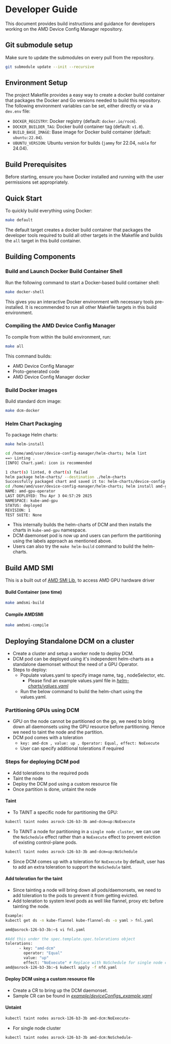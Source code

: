 # Developer Guide

This document provides build instructions and guidance for developers working on the AMD Device Config Manager repository.

## Git submodule setup

Make sure to update the submodules on every pull from the repository.
```bash
git submodule update --init --recursive
```

## Environment Setup

The project Makefile provides a easy way to create a docker build container that packages the Docker and Go versions needed to build this repository. The following environment variables can be set, either directly or via a `dev.env` file:

- `DOCKER_REGISTRY`: Docker registry (default: `docker.io/rocm`).
- `DOCKER_BUILDER_TAG`: Docker build container tag (default: `v1.0`).
- `BUILD_BASE_IMAGE`: Base image for Docker build container (default: `ubuntu:22.04`).
- `UBUNTU_VERSION`: Ubuntu version for builds (`jammy` for 22.04, `noble` for 24.04).

## Build Prerequisites

Before starting, ensure you have Docker installed and running with the user permissions set appropriately.

## Quick Start

To quickly build everything using Docker:
```bash
make default
```

The default target creates a docker build container that packages the developer tools required to build all other targets in the Makefile and builds the `all` target in this build container.

## Building Components

### Build and Launch Docker Build Container Shell

Run the following command to start a Docker-based build container shell:

```bash
make docker-shell
```

This gives you an interactive Docker environment with necessary tools pre-installed. It is recommended to run all other Makefile targets in this build environment.

### Compiling the AMD Device Config Manager

To compile from within the build environment, run:

```bash
make all
```

This command builds:
- AMD Device Config Manager
- Proto-generated code
- AMD Device Config Manager docker

### Build Docker images

Build standard dcm image:

```bash
make dcm-docker
```

### Helm Chart Packaging

To package Helm charts:

```bash
make helm-install

cd /home/amd/user/device-config-manager/helm-charts; helm lint
==> Linting .
[INFO] Chart.yaml: icon is recommended

1 chart(s) linted, 0 chart(s) failed
helm package helm-charts/ --destination ./helm-charts
Successfully packaged chart and saved it to: helm-charts/device-config-manager-charts-v1.0.0.tgz
cd /home/amd/user/device-config-manager/helm-charts; helm install amd-gpu-operator ./device-config-manager-charts-v1.0.0.tgz -n kube-amd-gpu --create-namespace -f values.yaml
NAME: amd-gpu-operator
LAST DEPLOYED: Thu Apr 3 04:57:29 2025
NAMESPACE: kube-amd-gpu
STATUS: deployed
REVISION: 1
TEST SUITE: None
```
- This internally builds the helm-charts of DCM and then installs the charts in `kube-amd-gpu` namespace.
- DCM daemonset pod is now up and users can perform the partitioning using the labels approach as mentioned above.
- Users can also try the `make helm-build` command to build the helm-charts.

## Build AMD SMI
This is a built out of [AMD SMI Lib](git@github.com:ROCm/amdsmi.git), to
access AMD GPU hardware driver

#### Build Container (one time)
```bash
make amdsmi-build
```

#### Compile AMDSMI
```bash
make amdsmi-compile
```

## Deploying Standalone DCM on a cluster
- Create a cluster and setup a worker node to deploy DCM.
- DCM pod can be deployed using it's independent helm-charts as a standalone daemonset without the need of a GPU Operator.
- Steps to deploy:
    - Populate values.yaml to specify image name, tag , nodeSelector, etc.
        - Please find an example values.yaml file in [_helm-charts/values.yaml_](https://github.com/ROCm/device-config-manager/blob/main/helm-charts/values.yaml#L1)
    - Run the below command to build the helm-chart using the values.yaml.

### Partitioning GPUs using DCM
-  GPU on the node cannot be partitioned on the go, we need to bring down all daemonsets using the GPU resource before partitioning. Hence we need to taint the node and the partition.
- DCM pod comes with a toleration
    - `key: amd-dcm , value: up , Operator: Equal, effect: NoExecute `
    - User can specify additional tolerations if required

### Steps for deploying DCM pod
- Add tolerations to the required pods
- Taint the node
- Deploy the DCM pod using a custom resource file
- Once partition is done, untaint the node

#### Taint
-  To TAINT a specific node for partitioning the GPU:
```bash
kubectl taint nodes asrock-126-b3-3b amd-dcm=up:NoExecute
```
- To TAINT a node for partitioning in a `single node cluster`, we can use the `NoSchedule` effect rather than a `NoExecute` effect to prevent eviction of existing control-plane pods.
```bash
kubectl taint nodes asrock-126-b3-3b amd-dcm=up:NoSchedule
```
- Since DCM comes up with a toleration for `NoExecute` by default, user has to add an extra toleration to support the `NoSchedule` taint.

#### Add toleration for the taint
-  Since tainting a node will bring down all pods/daemonsets, we need to add toleration to the pods to prevent it from getting evicted.
-  Add toleration to system level pods as well like flannel, proxy etc before tainting the node.
```bash
Example:
kubectl get ds -n kube-flannel kube-flannel-ds -o yaml > fnl.yaml

amd@asrock-126-b3-3b:~$ vi fnl.yaml

#Add this under the spec.template.spec.tolerations object
tolerations:
      - key: "amd-dcm"
        operator: "Equal"
        value: "up"
        effect: "NoExecute" # Replace with NoSchedule for single node cluster
amd@asrock-126-b3-3b:~$ kubectl apply -f nfd.yaml
```
#### Deploy DCM using a custom resource file
-  Create a CR to bring up the DCM daemonset.
-  Sample CR can be found in [_example/deviceConfigs_example.yaml_](https://github.com/ROCm/device-config-manager/blob/main/example/deviceConfigs_example.yaml#L1)

#### Untaint
```bash
kubectl taint nodes asrock-126-b3-3b amd-dcm:NoExecute-
```
- For single node cluster
```bash
kubectl taint nodes asrock-126-b3-3b amd-dcm:NoSchedule-
```